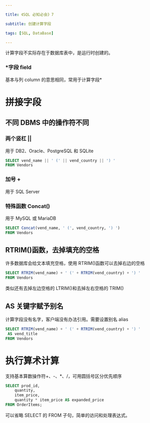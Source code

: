 ```yaml
---

title: 《SQL 必知必会》7

subtitle: 创建计算字段

tags: [SQL, DataBase]

---
```



计算字段不实际存在于数据库表中，是运行时创建的。

### *字段  field
基本与列 column 的意思相同，常用于计算字段*

# 拼接字段

## 不同 DBMS 中的操作符不同
### 两个竖杠  ||
用于 DB2、Oracle、PostgreSQL 和 SQLite
```sql
SELECT vend_name || ' (' || vend_country || ') '
FROM Vendors
```

### 加号 +
用于 SQL Server

### 特殊函数 Concat()
用于 MySQL 或 MariaDB
```sql
SELECT Concat(vend_name, ' (', vend_country, ') ')
FROM Vendors
```

## RTRIM()函数，去掉填充的空格
许多数据库会给文本填充空格，使用 RTRIM()函数可以去掉右边的空格
```sql
SELECT RTRIM(vend_name) + ' (' + RTRIM(vend_country) + ') '
FROM Vendors
```

类似还有去掉左边空格的 LTRIM()和去掉左右空格的 TRIM()

## AS 关键字赋予别名
计算字段没有名字，客户端没有办法引用。需要设置别名 alias
```sql
SELECT RTRIM(vend_name) + ' (' + RTRIM(vend_country) + ') '
 AS vend_title
FROM Vendors
```

# 执行算术计算
支持基本算数操作符+、-、\*、/，可用圆括号区分优先顺序
```sql
SELECT prod_id,
    quantity,
    item_price,
    quantity * item_price AS expanded_price
FROM OrderItems;
```

可以省略 SELECT 的 FROM 子句，简单的访问和处理表达式。
